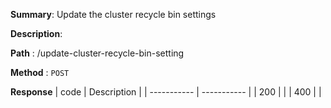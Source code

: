 **Summary**: Update the cluster recycle bin settings

**Description**:

**Path** : /update-cluster-recycle-bin-setting

**Method** : `POST`

**Response**
| code      | Description |
| ----------- | ----------- |
|  200   |       |
|  400   |       |

